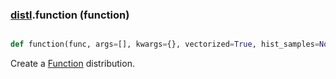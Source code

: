 ### [distl](distl.md).function (function)


```py

def function(func, args=[], kwargs={}, vectorized=True, hist_samples=None, unit=None, label=None, wrap_at=None)

```



Create a [Function](Function.md) distribution.

